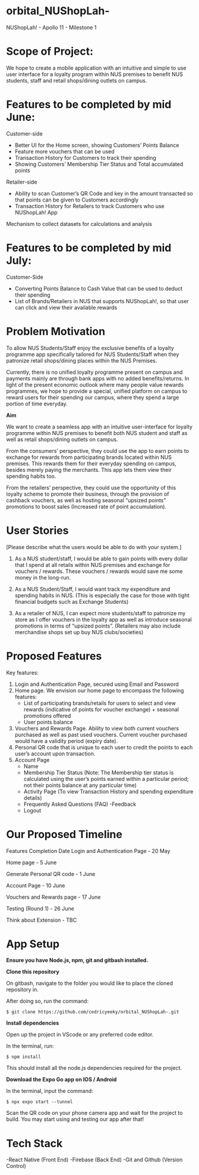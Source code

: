 # orbital_NUShopLah-
NUShopLah! - Apollo 11 - Milestone 1

# Scope of Project:

We hope to create a mobile application with an intuitive and simple to use user interface for a loyalty program within NUS premises to benefit NUS students, staff and retail shops/dining outlets on campus.

# Features to be completed by mid June:

Customer-side
- Better UI for the Home screen, showing Customers’ Points Balance
- Feature more vouchers that can be used
- Transaction History for Customers to track their spending
- Showing Customers’ Membership Tier Status and Total accumulated points
 
 Retailer-side
- Ability to scan Customer’s QR Code and key in the amount transacted so that points can be given to Customers accordingly
- Transaction History for Retailers to track Customers who use NUShopLah! App
 
 Mechanism to collect datasets for calculations and analysis


# Features to be completed by mid July:
Customer-Side
- Converting Points Balance to Cash Value that can be used to deduct their spending
- List of Brands/Retailers in NUS that supports NUShopLah!, so that user can click and view their available rewards



# Problem Motivation 

To allow NUS Students/Staff enjoy the exclusive benefits of a loyalty programme app specifically tailored for NUS Students/Staff when they patronize retail shops/dining places within the NUS Premises. 

Currently, there is no unified loyalty programme present on campus and payments mainly are through bank apps with no added benefits/returns. 
In light of the present economic outlook where many people value rewards programmes, we hope to provide a special, unified platform on campus to reward users for their spending our campus, where they spend a large portion of time everyday.


**Aim**

We want to create a seamless app with an intuitive user-interface for loyalty programme within NUS premises to benefit both NUS student and staff as well as retail shops/dining outlets on campus.

From the consumers’ perspective, they could use the app to earn points to exchange for rewards from participating brands located within NUS premises. This rewards them for their everyday spending on campus, besides merely paying the merchants. This app lets them view their spending habits too.

From the retailers’ perspective, they could use the opportunity of this loyalty scheme to promote their business, through the provision of cashback vouchers, as well as hosting seasonal “upsized points” promotions to boost sales (Increased rate of point accumulation). 


# User Stories

[Please describe what the users would be able to do with your system.]

1. As a NUS student/staff, I would be able to gain points with every dollar that I spend at all retails within NUS premises and exchange for vouchers / rewards. These vouchers / rewards would save me some money in the long-run.

2. As a NUS Student/Staff, I would want track my expenditure and spending habits in NUS. (This is especially the case for those with tight financial budgets such as Exchange Students)

3. As a retailer of NUS, I can expect more students/staff to patronize my store as I offer vouchers in the loyalty app as well as introduce seasonal promotions in terms of “upsized points”. (Retailers may also include merchandise shops set up buy NUS clubs/societies)


# Proposed Features

Key features:

1.  Login and Authentication Page, secured using Email and Password
2.  Home page. We envision our home page to encompass the following features:
    - List of participating brands/retails for users to select and view rewards (indicative of points for voucher exchange) + seasonal promotions offered
    - User points balance
3.  Vouchers and Rewards Page. Ability to view both current vouchers purchased as well as past used vouchers. Current voucher purchased would have a validity period (expiry date).
4.  Personal QR code that is unique to each user to credit the points to each user’s account upon transaction.
5.  Account Page 
    - Name
    - Membership Tier Status (Note: The Membership tier status is calculated using the user’s points earned within a particular period; not their points balance at any particular time)
    - Activity Page (To view Transaction History and spending expenditure details)
    - Frequently Asked Questions (FAQ)
    -Feedback
    - Logout



# Our Proposed Timeline

Features
Completion Date
Login and Authentication Page - 20 May

Home page - 5 June

Generate Personal QR code - 1 June

Account Page - 10 June

Vouchers and Rewards page - 17 June

Testing (Round 1) - 26 June

Think about Extension - TBC

# App Setup

**Ensure you have Node.js, npm, git and gitbash installed.**

**Clone this repository**

On gitbash, navigate to the folder you would like to place the cloned repository in.

After doing so, run the command:

```
$ git clone https://github.com/cedricyeeky/orbital_NUShopLah-.git
```

**Install dependencies**

Open up the project in VScode or any preferred code editor.

In the terminal, run:

```
$ npm install
```

This should install all the node.js dependencies required for the project.

**Download the Expo Go app on IOS / Android**

In the terminal, input the command:

```
$ npx expo start --tunnel
```

Scan the QR code on your phone camera app and wait for the project to build.
You may start using and testing our app after that!

# Tech Stack 
-React Native (Front End)
-Firebase (Back End)
-Git and Github (Version Control)





